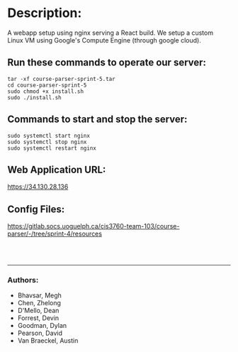 # **Description:**

A webapp setup using nginx serving a React build. We setup a custom Linux VM using Google's Compute Engine (through google cloud).

## **Run these commands to operate our server:**

`tar -xf course-parser-sprint-5.tar`
<br>
`cd course-parser-sprint-5`
<br>
`sudo chmod +x install.sh`
<br>
`sudo ./install.sh`

## **Commands to start and stop the server:**

`sudo systemctl start nginx`
<br>
`sudo systemctl stop nginx`
<br>
`sudo systemctl restart nginx`

## **Web Application URL:**
https://34.130.28.136

## **Config Files:**
https://gitlab.socs.uoguelph.ca/cis3760-team-103/course-parser/-/tree/sprint-4/resources

<br>
<br>
<hr>

### **Authors:**

* Bhavsar, Megh
* Chen, Zhelong
* D'Mello, Dean
* Forrest, Devin
* Goodman, Dylan
* Pearson, David
* Van Braeckel, Austin
